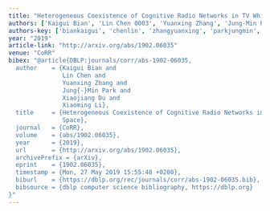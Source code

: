```yaml
---
title: "Heterogeneous Coexistence of Cognitive Radio Networks in TV White Space"
authors: ['Kaigui Bian', 'Lin Chen 0003', 'Yuanxing Zhang', 'Jung-Min Park 0001', 'Xiaojiang Du', 'Xiaoming Li']
authors-key: ['biankaigui', 'chenlin', 'zhangyuanxing', 'parkjungmin', 'duxiaojiang', 'lixiaoming']
year: "2019"
article-link: "http://arxiv.org/abs/1902.06035"
venue: "CoRR"
bibex: "@article{DBLP:journals/corr/abs-1902-06035,
  author    = {Kaigui Bian and
               Lin Chen and
               Yuanxing Zhang and
               Jung{-}Min Park and
               Xiaojiang Du and
               Xiaoming Li},
  title     = {Heterogeneous Coexistence of Cognitive Radio Networks in {TV} White
               Space},
  journal   = {CoRR},
  volume    = {abs/1902.06035},
  year      = {2019},
  url       = {http://arxiv.org/abs/1902.06035},
  archivePrefix = {arXiv},
  eprint    = {1902.06035},
  timestamp = {Mon, 27 May 2019 15:55:48 +0200},
  biburl    = {https://dblp.org/rec/journals/corr/abs-1902-06035.bib},
  bibsource = {dblp computer science bibliography, https://dblp.org}
}"
---
```

